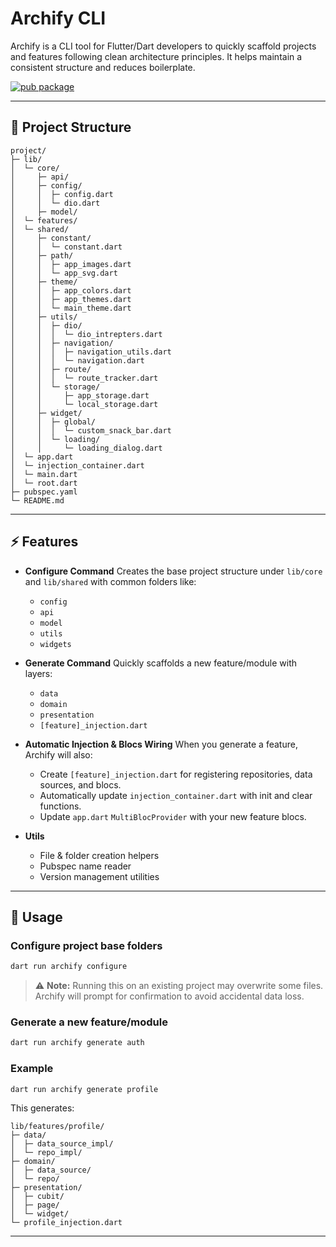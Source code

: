 # Archify CLI

Archify is a CLI tool for Flutter/Dart developers to quickly scaffold projects and features following clean architecture principles. It helps maintain a consistent structure and reduces boilerplate.

[![pub package](https://img.shields.io/pub/v/archify.svg)](https://pub.dev/packages/archify)

---

## 📂 Project Structure

```
project/
├─ lib/
│  └─ core/
│     ├─ api/
│     ├─ config/
│     │  ├─ config.dart
│     │  └─ dio.dart
│     ├─ model/
│  └─ features/
│  └─ shared/
│     ├─ constant/
│     │  └─ constant.dart
│     ├─ path/
│     │  ├─ app_images.dart
│     │  └─ app_svg.dart
│     ├─ theme/
│     │  ├─ app_colors.dart
│     │  ├─ app_themes.dart
│     │  └─ main_theme.dart
│     ├─ utils/
│     │  ├─ dio/
│     │  │  └─ dio_intrepters.dart
│     │  ├─ navigation/
│     │  │  ├─ navigation_utils.dart
│     │  │  └─ navigation.dart
│     │  ├─ route/
│     │  │  └─ route_tracker.dart
│     │  └─ storage/
│     │     ├─ app_storage.dart
│     │     └─ local_storage.dart
│     ├─ widget/
│     │  ├─ global/
│     │  │  └─ custom_snack_bar.dart
│     │  └─ loading/
│     │     └─ loading_dialog.dart
│  └─ app.dart
│  └─ injection_container.dart
│  └─ main.dart
│  └─ root.dart
├─ pubspec.yaml
└─ README.md
```

---

## ⚡️ Features

* **Configure Command**
  Creates the base project structure under `lib/core` and `lib/shared` with common folders like:

  * `config`
  * `api`
  * `model`
  * `utils`
  * `widgets`

* **Generate Command**
  Quickly scaffolds a new feature/module with layers:

  * `data`
  * `domain`
  * `presentation`
  * `[feature]_injection.dart`

* **Automatic Injection & Blocs Wiring**
  When you generate a feature, Archify will also:

  * Create `[feature]_injection.dart` for registering repositories, data sources, and blocs.
  * Automatically update `injection_container.dart` with init and clear functions.
  * Update `app.dart` `MultiBlocProvider` with your new feature blocs.

* **Utils**

  * File & folder creation helpers
  * Pubspec name reader
  * Version management utilities

---

## 🚀 Usage

### Configure project base folders

```bash
dart run archify configure
```

> ⚠️ **Note:** Running this on an existing project may overwrite some files. Archify will prompt for confirmation to avoid accidental data loss.

### Generate a new feature/module

```bash
dart run archify generate auth
```

### Example

```bash
dart run archify generate profile
```

This generates:

```
lib/features/profile/
├─ data/
│  ├─ data_source_impl/
│  └─ repo_impl/
├─ domain/
│  ├─ data_source/
│  └─ repo/
├─ presentation/
│  ├─ cubit/
│  ├─ page/
│  └─ widget/
└─ profile_injection.dart
```

---

